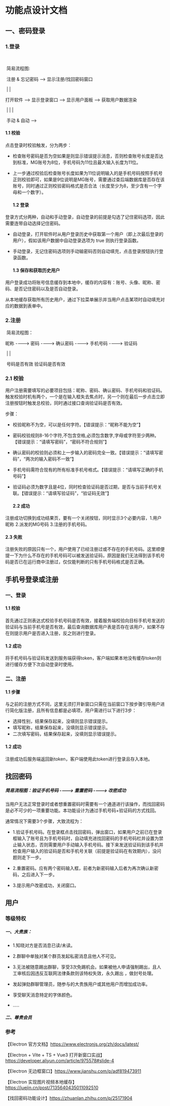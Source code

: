 # 功能点设计文档

## 一、密码登录

### 1.登录 

​	

​	简易流程图:							

​						  	注册 & 忘记密码 ——> 显示注册/找回密码窗口

​									|				 |

打开软件 ——> 显示登录窗口 ——> 显示用户面板 ——> 获取用户数据渲染

​									|			 |				   |

​								手动 & 自动 	——>

#### 	

#### 	1.1 校验

点击登录时校验触发，分为两步：

- 检查账号密码是否为空如果是则显示错误提示消息，否则检查账号长度是否达到标准，MG账号为8位，手机号码为11位且最大输入长度为11位。

- 上一步通过校验后检查账号长度如果为11位说明输入的是手机号码按照手机号正则校验即可，如果是9位说明是MG账号，需要通过查后端数据库是否存在该账号，同时通过正则校验密码格式是否合法（长度至少为8，至少含有一个字母和一个数字）。

  

  #### 1.2 登录

登录方式分两种，自动和手动登录，自动登录的前提是勾选了记住密码选项，因此需要连带自动选择记住密码。

- 自动登录，打开软件时从用户登录历史中获取第一个用户（即上次最后登录的用户），假如该用户数据中自动登录选项为 true 则执行登录函数。

- 手动登录，无记住密码选项则手动输密码否则自动填充，点击登录按钮执行登录函数。

  

  #### 1.3 保存和获取历史用户

用户登录成功将账号信息缓存到本地中，缓存的内容有：账号、头像、昵称、密码、是否记住密码以及是否自动登录。

从本地缓存获取所有历史用户，通过下拉菜单展示并当用户点击某项时自动填充对应的数据到表单中。



### 2.注册



​	简易流程图：

昵称 ----> 密码 ----> 确认密码 ---->  手机号码 ---->  验证码 

​																		 		|								|

​																号码是否有效    验证码是否有效



### 	2.1 校验 

用户注册需要填写的必要项目包括：昵称、密码、确认密码、手机号码和验证码。触发校验时机有两个，一个是在输入框失去焦点时，另一个则在最后一步点击立即注册按钮时触发总校验，同时通过接口查询验证码是否有效。

步骤：

- 校验昵称不为空，可以是任何字符。【错误提示：“昵称不能为空”】

- 密码校验规则8-16个字符,不包含空格,必须包含数字,字母或字符至少两种。【错误提示：“请填写密码”，“密码不符合规则”】

- 确认密码的校验则必须和上一步输入的密码完全一致。【错误提示：“请填写密码”，“两次的输入密码不一致”】

- 手机号码需符合现有的所有标准手机号格式。【错误提示：“请填写正确的手机号码”】

- 验证码必须为数字且是4位，同时检查验证码是否过期，是否与当前手机号关联。【错误提示：“请填写验证码”，“验证码无效”】

  

  #### 2.2 成功

注册成功切换到成功结果页，要有一个关闭按钮，同时显示3个必要内容，1.用户昵称 2.派发的MG号码 3.注册的手机号码。



#### 	2.3 失败

注册失败的原因只有一个，用户使用了已经注册过或不存在的手机号码。这里顺便提一下为什么不存在的手机号码可以被发送验证码，原因是我们无法得到该手机号码是否已在运行商中注册过，仅仅能判断的只有手机号码格式是否正确。



## 手机号登录或注册

### 一、登录



#### 	1.1 校验	

首先通过正则表达式校验手机号码是否有效，接着服务端校验向目标手机号发送的验证码与当前手机号是否有效，最后查询数据库用户表是否存在该用户，如果不存在则提示用户是否进入注册，反之则进行登录。



#### 	1.2 成功

将手机号码与验证码发送到服务端获得token，客户端如果本地没有缓存token则进行缓存方便下次自动登录时使用。



### 二、注册



#### 	1.1 步骤

与之前的注册方式不同，这里无须打开新窗口只需在当前窗口下按步骤引导用户进行简化版注册，且所有信息都是必填项，用户需进行以下进行3步：

- 选择性别，结果保存起来，没填则显示错误提示。
- 填写昵称，结果保存起来，没填则显示错误提示。
- 二次填写密码，结果保存起来，没填则显示错误提示。



####    1.2 成功

注册成功后服务端返回新token，客户端使用此token进行登录且存入本地。



##  找回密码

##### 简易流程图：验证手机号码 ----> 重置密码 ----> 改密成功

当用户无法正常登录时或者想重置密码时需要有一个通道进行该操作，而找回密码是必不可少的一项重要功能。本功能设计为通过手机号码+验证码的方式找回。

通常情况下需要3个步骤，大致流程为：

- 1.验证手机号码。在登录框点击找回密码，弹出窗口，如果用户之前已在登录框输入了账号且为手机号码时，自动填充进找回密码的手机号码栏并设置为禁止输入状态，否则需要用户手动输入手机号码。接下来发送验证码到该手机并检查用户输入的验证码是否和手机号关联（前提是验证码在有效期内），没问题则走下一步。

- 2.重置密码。应有两个密码输入框，前者为新密码输入后者为再次确认新密码，之后进入下一步。

- 3.提示用户改密成功，关闭窗口。

## 用户

### 等级特权

##### 一、大贵族：

- 1.知晓对方是否消息已读/未读。

- 2.群聊中单独对某个群员发起私密消息且他人不可见。

- 3.无法被随意踢出群聊，享受3次免踢机会。如果被他人申请强制踢出，且人工审核后因违反互联网法律条款则该特权失效，永久踢出 ，做封号处理。
- 发起弹劾群聊管理员，随参与的大贵族用户或其他用户而增加成功率。
- 享受聊天消息特定的字体颜色。
- .....

##### 二、尊贵会员

### 参考

【Electron 官方文档】<https://www.electronjs.org/zh/docs/latest/>

【Electron + Vite + TS + Vue3 打开新窗口实战】<https://developer.aliyun.com/article/975578#slide-4>

【Electron 无边框窗口】<https://www.jianshu.com/p/adf819473911>

【Electron 实现图片视频本地缓存】 <https://juejin.cn/post/7135640435011092510>

【找回密码功能设计】https://zhuanlan.zhihu.com/p/25171904